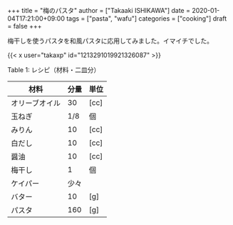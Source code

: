 +++
title = "梅のパスタ"
author = ["Takaaki ISHIKAWA"]
date = 2020-01-04T17:21:00+09:00
tags = ["pasta", "wafu"]
categories = ["cooking"]
draft = false
+++

梅干しを使うパスタを和風パスタに応用してみました。イマイチでした。  

{{< x user="takaxp" id="1213291019921326087" >}}  

<div class="table-caption">
  <span class="table-number">Table 1</span>:
  レシピ（材料・二皿分）
</div>

| 材料    | 分量 | 単位 |
|-------|----|----|
| オリーブオイル | 30  | [cc] |
| 玉ねぎ  | 1/8 | 個   |
| みりん  | 10  | [cc] |
| 白だし  | 10  | [cc] |
| 醤油    | 10  | [cc] |
| 梅干し  | 1   | 個   |
| ケイパー | 少々 |      |
| バター  | 10  | [g]  |
| パスタ  | 160 | [g]  |
